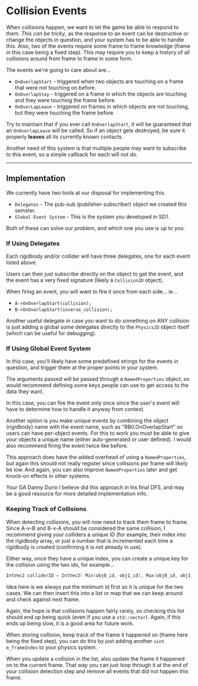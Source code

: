 Collision Events
======

When collisions happen, we want to let the game be able to respond to them.  *This can be tricky*, as the response to an event can be destructive or change the objects in question, and your system has to be able to handle this.  Also, two of the events require
some frame to frame knowledge (frame in this case being a fixed step).  This may require you to keep a history of all collisions around from frame to frame in some form. 

The events we're going to care about are...
- `OnOverlapStart` - triggered when two objects are touching on a frame that were not touching on before.
- `OnOverlapStay` - triggered on a frame in which the objects are touching and they were touching the frame before.
- `OnOverLapLeave` - triggered on frames in which objects are not touching, but they were touching the frame before.

Try to maintain that if you ever call `OnOverlapStart`, it will be guaranteed that an `OnOverlapLeave` will be called.  So if an object gets destroyed, be sure it properly **leaves** all its currently known contacts.

Another need of this system is that multiple people may want to subscribe to this event, so a simple callback for each will not do.

------
## Implementation

We currently have two tools at our disposal for implementing this.

- `Delegates` - The pub-sub (publisher-subscriber) object we created this semster.
- `Global Event System` - This is the system you developed in SD1.  

Both of these can solve our problem, and which one you use is up to you.


### If Using Delegates
Each rigidbody and/or collider will have three delegates, one for each event listed above.

Users can then just subscribe directly on the object to get the event, and the event has a very fixed signature (likely a `Collision2D` object). 

When firing an event, you will want to fire it once from each side... ie...
- `A->OnOverlapStart(collision);`
- `B->OnOverlapStart(inverse_collision);` 

Another useful delegate in case you want to do something on ANY collision is just adding a global some delegates directly to the `Physics2D` object itself (which can be useful for debugging).


### If Using Global Event System
In this case, you'll likely have some predefined strings for the events in question, and trigger them at the proper points in your system. 

The arguments passed will be passed through a `NamedProperties` object, so would recommend defining some keys people can use to get access to the data they want.  

In this case, you can fire the event only once since the user's event will have to determine how to handle it anyway from context.  

Another option is you make unique events by combining the object (rigidbody) name with the event name, such as "RB0.OnOverlapStart" so users can have per-object events.  For this to work you must be able to give your objects a unique name (either auto-generated or user defined).  I would also recommend firing the event twice like before.

This approach does have the added overhead of using a `NamedProperties`, but again this should not really register since collisions per frame will likely be low.  And again, you can also improve `NamedProperties` later and get knock-on effects in other systems. 

Your GA Danny Durio I believe did this approach in his final DFS, and may be a good resource for more detailed implementation info. 


### Keeping Track of Collisions
When detecting collisions, you will now need to track them frame to frame.  Since A-v-B and B-v-A should be considered the same collision, I recommend giving your colliders a unique ID (for example, their index into the rigidbody array, or just a number that is incremented each time a rigidbody is created (confirming it is not already in use). 

Either way, once they have a unique index, you can create a unique key for the collision using the two ids, for example...

```cpp
IntVec2 colliderID = IntVec2( Min(obj0_id, obj1_id), Max(obj0_id, obj1_id) ); 
```

Idea here is we always put the minimum id first so it is unique for the two cases.  We can then insert this into a list or map that we can keep around and check against next frame.

Again, the hope is that collisions happen fairly rarely, so checking this list should end up being quick (even if you use a `std::vector`).  Again, if this ends up being slow, it is a good area for future work.

When storing collision, keep track of the frame it happened on (frame here being the fixed step), you can do this by just adding another `uint m_frameIndex` to your physics system.  

When you update a collision in the list, also update the frame it happened on to the current frame.  That way you can just loop through it at the end of your collision detection step and remove all events that did not happen this frame. 